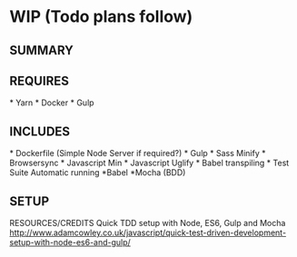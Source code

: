 <h1> WIP (Todo plans follow)</h1>
<h2>SUMMARY</h2>

<h2>REQUIRES</h2>
* Yarn
* Docker
* Gulp

<h2>INCLUDES</h2>
* Dockerfile
	(Simple Node Server if required?)
* Gulp
	* Sass Minify
	* Browsersync
	* Javascript Min
	* Javascript Uglify
	* Babel transpiling
	* Test Suite Automatic running
*Babel
*Mocha (BDD)



<h2>SETUP</h2>

RESOURCES/CREDITS
Quick TDD setup with Node, ES6, Gulp and Mocha
http://www.adamcowley.co.uk/javascript/quick-test-driven-development-setup-with-node-es6-and-gulp/